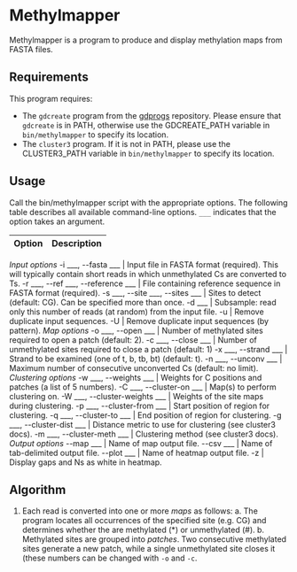 # Methylmapper

Methylmapper is a program to produce and display methylation maps from FASTA files.

## Requirements

This program requires:

* The `gdcreate` program from the [gdprogs](https://github.com/albertoriva/gdprogs) repository. Please ensure that `gdcreate` is in PATH, otherwise use the GDCREATE_PATH variable in `bin/methylmapper` to specify its location.
* The `cluster3` program. If it is not in PATH, please use the CLUSTER3_PATH variable in `bin/methylmapper` to specify its location.

## Usage

Call the bin/methylmapper script with the appropriate options. The following table describes all available command-line options. `___` indicates that the option takes an argument.

Option | Description
--- | ---
*Input options*
 -i ___, --fasta ___ |   Input file in FASTA format (required). This will typically contain short reads in which unmethylated Cs are converted to Ts.
 -r ___, --ref ___, --reference ___ | File containing reference sequence in FASTA format (required).
 -s ___, --site ___, --sites ___ | Sites to detect (default: CG). Can be specified more than once.
 -d ___ |    Subsample: read only this number of reads (at random) from the input file.
 -u |    Remove duplicate input sequences.
 -U |    Remove duplicate input sequences (by pattern).
 *Map options*
 -o ___, --open ___  | Number of methylated sites required to open a patch (default: 2).
 -c ___, --close ___ | Number of unmethylated sites required to close a patch (default: 1)
 -x ___, --strand ___ | Strand to be examined (one of t, b, tb, bt) (default: t).
 -n ___, --unconv ___ |    Maximum number of consecutive unconverted Cs (default: no limit).
*Clustering options*
 -w ___, --weights ___ |    Weights for C positions and patches (a list of 5 numbers).
 -C ___, --cluster-on ___ |    Map(s) to perform clustering on.
 -W ___, --cluster-weights ___ |    Weights of the site maps during clustering.
 -p ___, --cluster-from ___ |    Start position of region for clustering.
 -q ___, --cluster-to ___ |    End position of region for clustering.
 -g ___, --cluster-dist ___ |    Distance metric to use for clustering (see cluster3 docs).
 -m ___, --cluster-meth ___ |    Clustering method (see cluster3 docs).
*Output options*
 --map ___ |    Name of map output file.
 --csv ___ |    Name of tab-delimited output file.
 --plot ___ |    Name of heatmap output file.
 -z |    Display gaps and Ns as white in heatmap.

## Algorithm
1. Each read is converted into one or more *maps* as follows:
  a. The program locates all occurrences of the specified site (e.g. CG) and determines whether the are methylated (*) or unmethylated (#).
  b. Methylated sites are grouped into *patches*. Two consecutive methylated sites generate a new patch, while a single unmethylated site closes it (these numbers can be changed with `-o` and `-c`.
